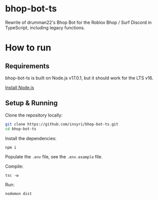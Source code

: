 # bhop-bot-ts

Rewrite of drumman22's Bhop Bot for the Roblox Bhop / Surf Discord in TypeScript, including legacy functions.

<!---
drumman22, liquidwater0, doge was here
-->

# How to run

## Requirements

bhop-bot-ts is built on Node.js v17.0.1, but it should work for the LTS v16.

[Install Node.js](https://nodejs.org/)

## Setup & Running

Clone the repository locally:

```bash
git clone https://github.com/insyri/bhop-bot-ts.git
cd bhop-bot-ts
```

Install the dependencies:

```
npm i
```

Populate the `.env` file, see the `.env.example` file.

Compile:

```
tsc -w
```

Run:

```
nodemon dist
```
